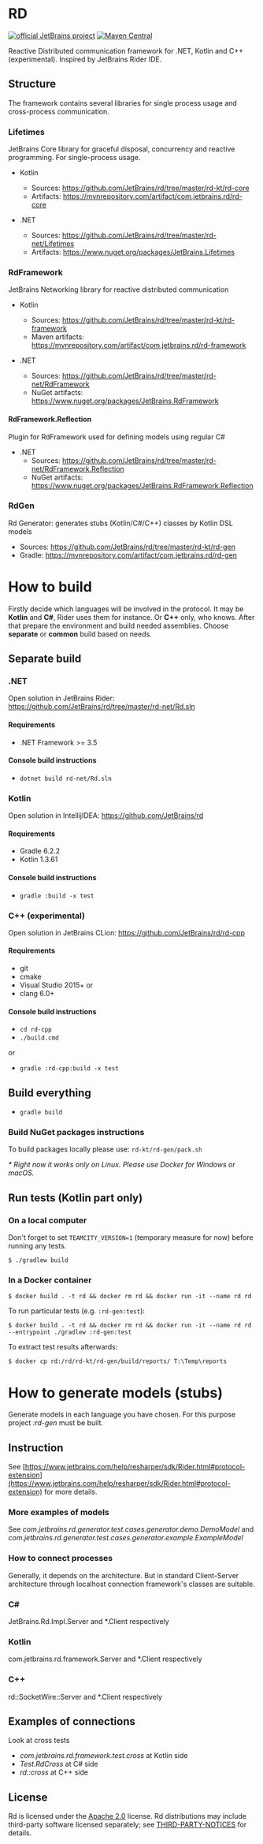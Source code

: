 # RD 
[![official JetBrains project](https://jb.gg/badges/official.svg)](https://confluence.jetbrains.com/display/ALL/JetBrains+on+GitHub)
[![Maven Central](https://img.shields.io/maven-central/v/com.jetbrains.rd/rd-core)](https://mvnrepository.com/artifact/com.jetbrains.rd)

Reactive Distributed communication framework for .NET, Kotlin and C++ (experimental). 
Inspired by JetBrains Rider IDE. 

## Structure
The framework contains several libraries for single process usage and cross-process communication.

### Lifetimes
JetBrains Core library for graceful disposal, concurrency and reactive programming. For single-process usage.

* Kotlin
  * Sources: https://github.com/JetBrains/rd/tree/master/rd-kt/rd-core
  * Artifacts: https://mvnrepository.com/artifact/com.jetbrains.rd/rd-core

* .NET
  * Sources: https://github.com/JetBrains/rd/tree/master/rd-net/Lifetimes
  * Artifacts: https://www.nuget.org/packages/JetBrains.Lifetimes

### RdFramework
JetBrains Networking library for reactive distributed communication

* Kotlin
  * Sources: https://github.com/JetBrains/rd/tree/master/rd-kt/rd-framework
  * Maven artifacts: https://mvnrepository.com/artifact/com.jetbrains.rd/rd-framework

* .NET
  * Sources: https://github.com/JetBrains/rd/tree/master/rd-net/RdFramework
  * NuGet artifacts: https://www.nuget.org/packages/JetBrains.RdFramework

#### RdFramework.Reflection
Plugin for RdFramework used for defining models using regular C#

* .NET
  * Sources: https://github.com/JetBrains/rd/tree/master/rd-net/RdFramework.Reflection
  * NuGet artifacts: https://www.nuget.org/packages/JetBrains.RdFramework.Reflection

### RdGen
Rd Generator: generates stubs (Kotlin/C#/C++) classes by Kotlin DSL models
* Sources: https://github.com/JetBrains/rd/tree/master/rd-kt/rd-gen
* Gradle: https://mvnrepository.com/artifact/com.jetbrains.rd/rd-gen
  
# How to build

Firstly decide which languages will be involved in the protocol. It may be **Kotlin** and **C#**, Rider uses them for instance. 
Or **C++** only, who knows. After that prepare the environment and build needed assemblies. Choose **separate** or **common** build based on needs.

## Separate build

### .NET

Open solution in JetBrains Rider: https://github.com/JetBrains/rd/tree/master/rd-net/Rd.sln

#### Requirements

* .NET Framework >= 3.5

#### Console build instructions

* `dotnet build rd-net/Rd.sln`

### Kotlin

Open solution in IntellijIDEA:  https://github.com/JetBrains/rd

#### Requirements

* Gradle 6.2.2
* Kotlin 1.3.61

#### Console build instructions

* `gradle :build -x test`

### C++ (experimental)

Open solution in JetBrains CLion: https://github.com/JetBrains/rd/rd-cpp

#### Requirements

* git
* cmake
* Visual Studio 2015+
or
* clang 6.0+

#### Console build instructions

* `cd rd-cpp`
* `./build.cmd`

or

* `gradle :rd-cpp:build -x test`

## Build everything

* `gradle build`

### Build NuGet packages instructions

To build packages locally please use: `rd-kt/rd-gen/pack.sh`

*\* Right now it works only on Linux. Please use Docker for Windows or macOS.*

## Run tests (Kotlin part only)

### On a local computer

Don't forget to set `TEAMCITY_VERSION=1` (temporary measure for now) before running any tests.

```console
$ ./gradlew build
```

### In a Docker container

```console
$ docker build . -t rd && docker rm rd && docker run -it --name rd rd
```

To run particular tests (e.g. `:rd-gen:test`):

```console
$ docker build . -t rd && docker rm rd && docker run -it --name rd rd --entrypoint ./gradlew :rd-gen:test
```

To extract test results afterwards:

```console
$ docker cp rd:/rd/rd-kt/rd-gen/build/reports/ T:\Temp\reports
```

# How to generate models (stubs)

Generate models in each language you have chosen. 
For this purpose project _:rd-gen_ must be built.
  
## Instruction

See [https://www.jetbrains.com/help/resharper/sdk/Rider.html#protocol-extension](https://www.jetbrains.com/help/resharper/sdk/Rider.html#protocol-extension) for more details.

### More examples of models

See _com.jetbrains.rd.generator.test.cases.generator.demo.DemoModel_
and _com.jetbrains.rd.generator.test.cases.generator.example.ExampleModel_

### How to connect processes

Generally, it depends on the architecture. But in standard Client-Server architecture through localhost connection framework's classes are suitable.

### C#

JetBrains.Rd.Impl.Server and *.Client respectively

### Kotlin

com.jetbrains.rd.framework.Server and *.Client respectively

### C++

rd::SocketWire::Server and *.Client respectively

## Examples of connections

Look at cross tests
* _com.jetbrains.rd.framework.test.cross_ at Kotlin side
* _Test.RdCross_ at C# side
* _rd::cross_ at C++ side

## License

Rd is licensed under the [Apache 2.0](LICENSE) license. Rd distributions may include third-party software licensed separately; see [THIRD-PARTY-NOTICES](THIRD-PARTY-NOTICES.TXT) for details.

